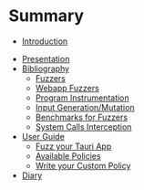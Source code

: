 # Summary

- [Introduction](./introduction.md)
<!-- - [Principle](./principle.md) -->
<!-- - [Guide to fuzz my Tauri app](./guide_fuzz_my_app.md) -->
- [Presentation](./presentation.md)
- [Bibliography](./biblio/biblio.md)
    - [Fuzzers](./biblio/fuzzers.md)
    - [Webapp Fuzzers](./biblio/webapp_fuzzing.md)
    - [Program Instrumentation](./biblio/program_instrumentation.md)
    - [Input Generation/Mutation](./biblio/input_generation_mutation.md)
    - [Benchmarks for Fuzzers](./biblio/benchmarks.md)
    - [System Calls Interception](./biblio/syscall_interception.md)
- [User Guide](./user_guide/intro.md)
    - [Fuzz your Tauri App](./user_guide/integrate_fuzzing_in_my_app.md)
    - [Available Policies](./user_guide/available_policies.md)
    - [Write your Custom Policy](./user_guide/write_custom_policy.md)
- [Diary](./diary.md)
